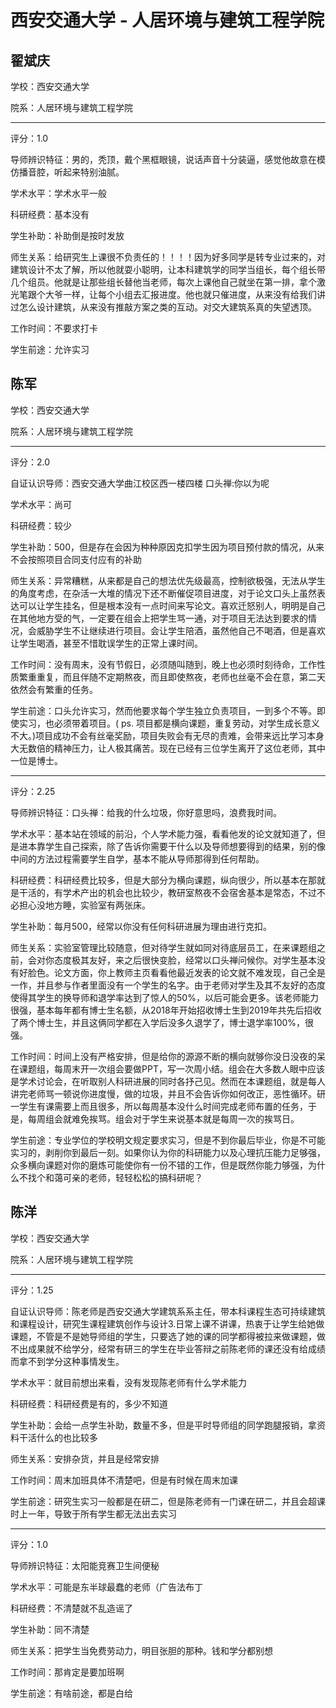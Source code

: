 # 西安交通大学 - 人居环境与建筑工程学院

## 翟斌庆

学校：西安交通大学

院系：人居环境与建筑工程学院

* * *

评分：1.0

导师辨识特征：男的，秃顶，戴个黑框眼镜，说话声音十分装逼，感觉他故意在模仿播音腔，听起来特别油腻。

学术水平：学术水平一般

科研经费：基本没有

学生补助：补助倒是按时发放

师生关系：给研究生上课很不负责任的！！！！因为好多同学是转专业过来的，对建筑设计不太了解，所以他就耍小聪明，让本科建筑学的同学当组长，每个组长带几个组员。他就是让那些组长替他当老师，每次上课他自己就坐在第一排，拿个激光笔跟个大爷一样，让每个小组去汇报进度。他也就只催进度，从来没有给我们讲过怎么设计建筑，从来没有推敲方案之类的互动。对交大建筑系真的失望透顶。

工作时间：不要求打卡

学生前途：允许实习

## 陈军

学校：西安交通大学

院系：人居环境与建筑工程学院

* * *

评分：2.0

自证认识导师：西安交通大学曲江校区西一楼四楼
口头禅:你以为呢

学术水平：尚可

科研经费：较少

学生补助：500，但是存在会因为种种原因克扣学生因为项目预付款的情况，从来不会按照项目合同支付应有的补助

师生关系：异常糟糕，从来都是自己的想法优先级最高，控制欲极强，无法从学生的角度考虑，在杂活一大堆的情况下还不断催促项目进度，对于论文口头上虽然表达可以让学生挂名，但是根本没有一点时间来写论文。喜欢迁怒别人，明明是自己在其他地方受的气，一定要在组会上把学生骂一通，对于项目无法达到要求的情况，会威胁学生不让继续进行项目。会让学生陪酒，虽然他自己不喝酒，但是喜欢让学生喝酒，甚至不惜耽误学生的正常上课时间。

工作时间：没有周末，没有节假日，必须随叫随到，晚上也必须时刻待命，工作性质繁重重复，而且伴随不定期熬夜，而且即使熬夜，老师也丝毫不会在意，第二天依然会有繁重的任务。

学生前途：口头允许实习，然而他要求每个学生独立负责项目，一到多个不等。即使实习，也必须带着项目。( ps. 项目都是横向课题，重复劳动，对学生成长意义不大。)项目成功不会有丝毫奖励，项目失败会有无尽的责难，会带来远比学习本身大无数倍的精神压力，让人极其痛苦。现在已经有三位学生离开了这位老师，其中一位是博士。

* * *

评分：2.25

导师辨识特征：口头禅：给我的什么垃圾，你好意思吗，浪费我时间。

学术水平：基本站在领域的前沿，个人学术能力强，看看他发的论文就知道了，但是进本靠学生自己探索，除了告诉你需要干什么以及导师想要得到的结果，别的像中间的方法过程需要学生自学，基本不能从导师那得到任何帮助。

科研经费：科研经费比较多，但是大部分为横向课题，纵向很少，所以基本在那就是干活的，有学术产出的机会也比较少，教研室熬夜不会宿舍基本是常态，不过不必担心没地方睡，实验室有两张床。

学生补助：每月500，经常以你没有任何科研进展为理由进行克扣。

师生关系：实验室管理比较随意，但对待学生就如同对待底层员工，在来课题组之前，会对你态度极其友好，来之后很快变脸，经常以口头禅问候你。对学生基本没有好脸色。论文方面，你上教师主页看看他最近发表的论文就不难发现，自己全是一作，并且参与作者里面没有一个学生的名字。由于老师对学生及其不友好的态度使得其学生的换导师和退学率达到了惊人的50%，以后可能会更多。该老师能力很强，基本每年都有博士生名额，从2018年开始招收博士生到2019年共先后招收了两个博士生，并且这俩同学都在入学后没多久退学了，博士退学率100%，很强。

工作时间：时间上没有严格安排，但是给你的源源不断的横向就够你没日没夜的呆在课题组，每周末开一次组会要做PPT，写一次周小结。组会在大多数人眼中应该是学术讨论会，在听取别人科研进展的同时各抒己见。然而在本课题组，就是每人讲完老师骂一顿说你进度慢，做的垃圾，并且不会告诉你如何改正，恶性循环。研一学生有课需要上而且很多，所以每周基本没什么时间完成老师布置的任务，于是，每周组会就难免挨骂。组会对于学生来说基本就是每周一次的挨骂日。

学生前途：专业学位的学校明文规定要求实习，但是不到你最后毕业，你是不可能实习的，剥削你到最后一刻。如果你认为你的科研能力以及心理抗压能力足够强，众多横向课题对你的磨炼可能使你有一份不错的工作，但是既然你能力够强，为什么不找个和蔼可亲的老师，轻轻松松的搞科研呢？

## 陈洋

学校：西安交通大学

院系：人居环境与建筑工程学院

* * *

评分：1.25

自证认识导师：陈老师是西安交通大学建筑系系主任，带本科课程生态可持续建筑和课程设计，研究生课程建筑创作与设计3.日常上课不讲课，热衷于让学生给她做课题，不管是不是她导师组的学生，只要选了她的课的同学都得被拉来做课题，做不出成果就不给学分，经常有研三的学生在毕业答辩之前陈老师的课还没有给成绩而拿不到学分这种事情发生。

学术水平：就目前想出来看，没有发现陈老师有什么学术能力

科研经费：科研经费是有的，多少不知道

学生补助：会给一点学生补助，数量不多，但是平时导师组的同学跑腿报销，拿资料干活什么的也比较多

师生关系：安排杂货，并且是经常安排

工作时间：周末加班具体不清楚吧，但是有时候在周末加课

学生前途：研究生实习一般都是在研二，但是陈老师有一门课在研二，并且会超课时上一年，导致于所有学生都无法出去实习

* * *

评分：1.0

导师辨识特征：太阳能竞赛卫生间便秘

学术水平：可能是东半球最蠢的老师（广告法布丁

科研经费：不清楚就不乱造谣了

学生补助：同不清楚

师生关系：把学生当免费劳动力，明目张胆的那种。钱和学分都别想

工作时间：那肯定是要加班啊

学生前途：有啥前途，都是白给